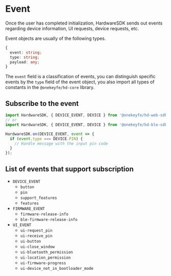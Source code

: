 # Event

Once the user has completed initialization, HardwareSDK sends out events regarding device information, UI requests, device requests, etc.

Event objects are usually of the following types.

```typescript
{
  event: string;
  type: string;
  payload: any;
}
```

The `event` field is a classification of events, you can distinguish specific events by the `type` field of the event object, you also import all types of constants in the `@onekeyfe/hd-core` library.

## Subscribe to the event

```typescript
import HardwareSDK, { DEVICE_EVENT, DEVICE } from '@onekeyfe/hd-web-sdk';
// or
import HardwareSDK, { DEVICE_EVENT, DEVICE } from '@onekeyfe/hd-ble-sdk';

HardwareSDK.on(DEVICE_EVENT, event => {
  if (event.type === DEVICE.PIN) {
    // Handle message with the input pin code
  }
});
```

## List of events that support subscription

* `DEVICE_EVENT`
  * `button`
  * `pin`
  * `support_features`
  * `features`
* `FIRMWARE_EVENT`
  * `firmware-release-info`
  * `ble-firmware-release-info`
* `UI_EVENT`
  * `ui-request_pin`
  * `ui-receive_pin`
  * `ui-button`
  * `ui-close_window`
  * `ui-bluetooth_permission`
  * `ui-location_permission`
  * `ui-firmware-progress`
  * `ui-device_not_in_bootloader_mode`
